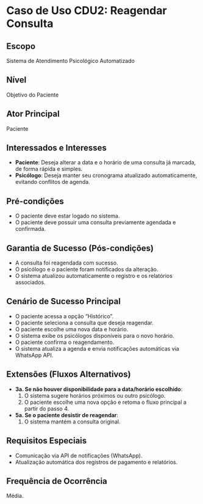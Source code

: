 # Caso de Uso CDU2: Reagendar Consulta

## Escopo

Sistema de Atendimento Psicológico Automatizado

## Nível

Objetivo do Paciente

## Ator Principal

Paciente

## Interessados e Interesses

- **Paciente**: Deseja alterar a data e o horário de uma consulta já marcada, de forma rápida e simples.
- **Psicólogo**: Deseja manter seu cronograma atualizado automaticamente, evitando conflitos de agenda.

## Pré-condições

- O paciente deve estar logado no sistema.
- O paciente deve possuir uma consulta previamente agendada e confirmada.

## Garantia de Sucesso (Pós-condições)

- A consulta foi reagendada com sucesso.
- O psicólogo e o paciente foram notificados da alteração.
- O sistema atualizou automaticamente o registro e os relatórios associados.

## Cenário de Sucesso Principal

- O paciente acessa a opção “Histórico”.
- O paciente seleciona a consulta que deseja reagendar.
- O paciente escolhe uma nova data e horário.
- O sistema exibe os psicólogos disponíveis para o novo horário.
- O paciente confirma o reagendamento.
- O sistema atualiza a agenda e envia notificações automáticas via WhatsApp API.

## Extensões (Fluxos Alternativos)

- **3a. Se não houver disponibilidade para a data/horário escolhido**:
  1. O sistema sugere horários próximos ou outro psicólogo.
  2. O paciente escolhe uma nova opção e retoma o fluxo principal a partir do passo 4.
- **5a. Se o paciente desistir de reagendar**:
  1. O sistema mantém a consulta original.

## Requisitos Especiais

- Comunicação via API de notificações (WhatsApp).
- Atualização automática dos registros de pagamento e relatórios.

## Frequência de Ocorrência

Média.